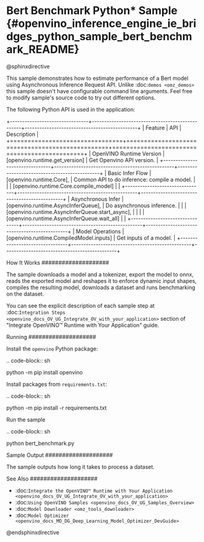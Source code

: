 # Bert Benchmark Python* Sample {#openvino_inference_engine_ie_bridges_python_sample_bert_benchmark_README}

@sphinxdirective

This sample demonstrates how to estimate performance of a Bert model using Asynchronous Inference Request API. Unlike :doc:`demos <omz_demos>` this sample doesn't have configurable command line arguments. Feel free to modify sample's source code to try out different options.

The following Python API is used in the application:

+--------------------------------+-------------------------------------------------+----------------------------------------------+
| Feature                        | API                                             | Description                                  |
+================================+=================================================+==============================================+
| OpenVINO Runtime Version       | [openvino.runtime.get_version]                  | Get Openvino API version.                    |
+--------------------------------+-------------------------------------------------+----------------------------------------------+
| Basic Infer Flow               | [openvino.runtime.Core],                        | Common API to do inference: compile a model. |
|                                | [openvino.runtime.Core.compile_model]           |                                              |
+--------------------------------+-------------------------------------------------+----------------------------------------------+
| Asynchronous Infer             | [openvino.runtime.AsyncInferQueue],             | Do asynchronous inference.                   |
|                                | [openvino.runtime.AsyncInferQueue.start_async], |                                              |
|                                | [openvino.runtime.AsyncInferQueue.wait_all]     |                                              |
+--------------------------------+-------------------------------------------------+----------------------------------------------+
| Model Operations               | [openvino.runtime.CompiledModel.inputs]         | Get inputs of a model.                       |
+--------------------------------+-------------------------------------------------+----------------------------------------------+

How It Works
####################

The sample downloads a model and a tokenizer, export the model to onnx, reads the exported model and reshapes it to enforce dynamic input shapes, compiles the resulting model, downloads a dataset and runs benchmarking on the dataset.

You can see the explicit description of
each sample step at :doc:`Integration Steps <openvino_docs_OV_UG_Integrate_OV_with_your_application>` section of "Integrate OpenVINO™ Runtime with Your Application" guide.

Running
####################

Install the ``openvino`` Python package:

.. code-block:: sh

   python -m pip install openvino


Install packages from ``requirements.txt``:

.. code-block:: sh

   python -m pip install -r requirements.txt


Run the sample

.. code-block:: sh

   python bert_benchmark.py


Sample Output
####################

The sample outputs how long it takes to process a dataset.

See Also
####################

* :doc:`Integrate the OpenVINO™ Runtime with Your Application <openvino_docs_OV_UG_Integrate_OV_with_your_application>`
* :doc:`Using OpenVINO Samples <openvino_docs_OV_UG_Samples_Overview>`
* :doc:`Model Downloader <omz_tools_downloader>`
* :doc:`Model Optimizer <openvino_docs_MO_DG_Deep_Learning_Model_Optimizer_DevGuide>`

@endsphinxdirective
